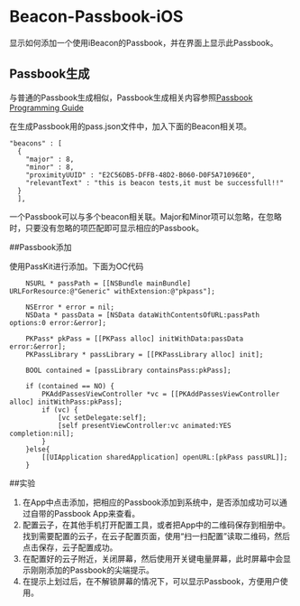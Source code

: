 # Beacon-Passbook-iOS
显示如何添加一个使用iBeacon的Passbook，并在界面上显示此Passbook。

## Passbook生成

与普通的Passbook生成相似，Passbook生成相关内容参照[Passbook Programming Guide](https://developer.apple.com/library/ios/documentation/UserExperience/Conceptual/PassKit_PG/Chapters/Introduction.html)

在生成Passbook用的pass.json文件中，加入下面的Beacon相关项。

```
"beacons" : [
  {
    "major" : 8,
    "minor" : 8,
    "proximityUUID" : "E2C56DB5-DFFB-48D2-B060-D0F5A71096E0",
    "relevantText" : "this is beacon tests,it must be successfull!!"
  }
  ],

```

一个Passbook可以与多个beacon相关联。Major和Minor项可以忽略，在忽略时，只要没有忽略的项匹配即可显示相应的Passbook。

##Passbook添加

使用PassKit进行添加。下面为OC代码

```
    NSURL * passPath = [[NSBundle mainBundle] URLForResource:@"Generic" withExtension:@"pkpass"];
    
    NSError * error = nil;
    NSData * passData = [NSData dataWithContentsOfURL:passPath options:0 error:&error];
    
    PKPass* pkPass = [[PKPass alloc] initWithData:passData error:&error];
    PKPassLibrary * passLibrary = [[PKPassLibrary alloc] init];
    
    BOOL contained = [passLibrary containsPass:pkPass];
    
    if (contained == NO) {
        PKAddPassesViewController *vc = [[PKAddPassesViewController alloc] initWithPass:pkPass];
        if (vc) {
            [vc setDelegate:self];
            [self presentViewController:vc animated:YES completion:nil];
        }
    }else{
        [[UIApplication sharedApplication] openURL:[pkPass passURL]];
    }

```

##实验

1. 在App中点击添加，把相应的Passbook添加到系统中，是否添加成功可以通过自带的Passbook App来查看。
2. 配置云子，在其他手机打开配置工具，或者把App中的二维码保存到相册中。找到需要配置的云子，在云子配置页面，使用“扫一扫配置”读取二维码，然后点击保存，云子配置成功。
3. 在配置好的云子附近，关闭屏幕，然后使用开关键电量屏幕，此时屏幕中会显示刚刚添加的Passbook的尖端提示。
4. 在提示上划过后，在不解锁屏幕的情况下，可以显示Passbook，方便用户使用。
